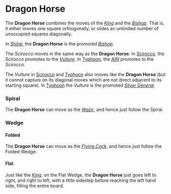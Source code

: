 # Dragon Horse

The **Dragon Horse** combines the moves of the [*King*](king.html)
and the [*Bishop*](bishop.html). That is, it either moves one
square orthogonally, or slides an unlimited number of unoccupied
squares diagonally.

In [Sh&#x14d;gi](#wiki:Shogi), the **Dragon Horse** is the 
promoted [*Bishop*](bishop.html).

The *Scirocco* moves in the same way as the **Dragon Horse**.
In [Scirocco](#chess-v:rules/scirocco), the *Scirocco*
promotes to the [*Vulture*](dragon_horse.html?piece=vulture).
In [Typhoon](#chess-v:rules/typhoon-revised), the [*Alfil*](alfil.html)
promotes to the *Scirocco*.

The *Vulture* in [Scirocco](#chess-v:rules/scirocco) and 
[Typhoon](#chess-v:rules/typhoon-revised)
also moves like the **Dragon Horse** (but it cannot capture on its diagonal
moves which are not direct adjacent to its starting square).
In [Typhoon](#chess-v:rules/typhoon-revised) the
*Vulture* is the promoted [*Silver General*](silver_general.html).



### Spiral

The **Dragon Horse** can move as the [*Wazir*](wazir.html), and
hence just follow the Spiral.

### Wedge

#### Folded

The **Dragon Horse** can move as the [*Flying Cock*](flying_cock.html), and
hence just follow the Folded Wedge.

#### Flat

Just like the [*King*](king.html), on the Flat Wedge, the
**Dragon Horse** just goes left to right, and right to left, with a
little sidestep before reaching the left hand side, filling the
entire board.
